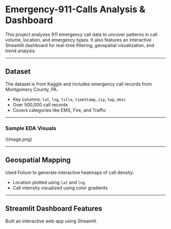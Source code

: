 # Emergency-911-Calls Analysis & Dashboard

This project analyzes 911 emergency call data to uncover patterns in call volume, location, and emergency types. 
It also features an interactive Streamlit dashboard for real-time filtering, geospatial visualization, and trend analysis.

---

## Dataset

The dataset is from Kaggle and includes emergency call records from Montgomery County, PA.

- Key columns: `lat`, `lng`, `title`, `timeStamp`, `zip`, `twp`, `desc`
- Over 500,000 call records
- Covers categories like EMS, Fire, and Traffic

---

###  Sample EDA Visuals

!(image.png)  

---

## Geospatial Mapping

Used Folium to generate interactive heatmaps of call density:

- Location plotted using `lat` and `lng`
- Call intensity visualized using color gradients

---

## Streamlit Dashboard Features

Built an interactive web app using Streamlit.

